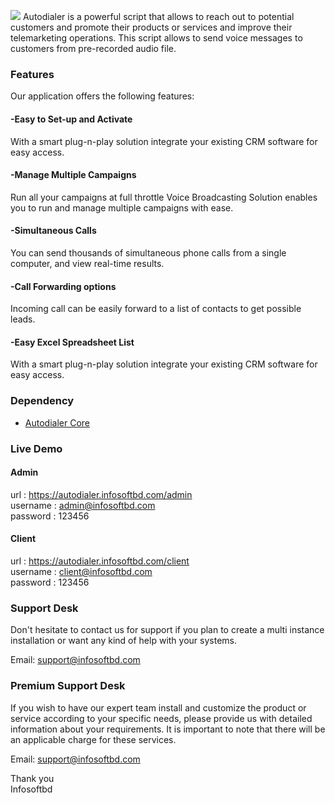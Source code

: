 ![](https://autodialer.infosoftbd.com/img/logo.png)
Autodialer  is a powerful  script that allows to reach out to potential customers and promote their products or services and improve their telemarketing operations. This script allows to send voice messages to customers from pre-recorded audio file.

### Features
Our application offers the following features:

#### -Easy to Set-up and Activate
With a smart plug-n-play solution integrate your existing CRM software for easy access.

#### -Manage Multiple Campaigns
Run all your campaigns at full throttle Voice Broadcasting Solution enables you to run and manage multiple campaigns with ease.

#### -Simultaneous Calls
You can send thousands of simultaneous phone calls from a single computer, and view real-time results.

#### -Call Forwarding options
Incoming call can be easily forward to a list of contacts to get possible leads.

#### -Easy Excel Spreadsheet List
With a smart plug-n-play solution integrate your existing CRM software for easy access.

### Dependency 
* [Autodialer Core](https://github.com/masum0009/autodialer-core)
### Live Demo

#### Admin 
url : https://autodialer.infosoftbd.com/admin  
username : admin@infosoftbd.com  
password : 123456  

#### Client 
url : https://autodialer.infosoftbd.com/client  
username : client@infosoftbd.com  
password : 123456  

### Support Desk
Don't hesitate to contact us for support if you plan to create a multi instance installation or want any kind of help with your systems.

Email: support@infosoftbd.com

### Premium Support Desk
If you wish to have our expert team install and customize the product or service according to your specific needs, please provide us with detailed information about your requirements. It is important to note that there will be an applicable charge for these services. 

Email: support@infosoftbd.com

Thank you  
Infosoftbd



